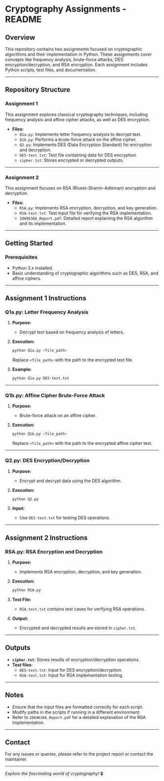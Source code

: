 # Cryptography Assignments - README

## Overview

This repository contains two assignments focused on cryptographic algorithms and their implementation in Python. These assignments cover concepts like frequency analysis, brute-force attacks, DES encryption/decryption, and RSA encryption. Each assignment includes Python scripts, test files, and documentation.

---

## Repository Structure

### Assignment 1

This assignment explores classical cryptography techniques, including frequency analysis and affine cipher attacks, as well as DES encryption.

- **Files:**
  - `Q1a.py`: Implements letter frequency analysis to decrypt text.
  - `Q1b.py`: Performs a brute-force attack on the affine cipher.
  - `Q2.py`: Implements DES (Data Encryption Standard) for encryption and decryption.
  - `DES-test.txt`: Test file containing data for DES encryption.
  - `cipher.txt`: Stores encrypted or decrypted outputs.

---

### Assignment 2

This assignment focuses on RSA (Rivest–Shamir–Adleman) encryption and decryption.

- **Files:**
  - `RSA.py`: Implements RSA encryption, decryption, and key generation.
  - `RSA-test.txt`: Test input file for verifying the RSA implementation.
  - `20696366_Report.pdf`: Detailed report explaining the RSA algorithm and its implementation.

---

## Getting Started

### Prerequisites

- Python 3.x installed.
- Basic understanding of cryptographic algorithms such as DES, RSA, and affine ciphers.

---

## Assignment 1 Instructions

### **Q1a.py: Letter Frequency Analysis**

1. **Purpose:**
   - Decrypt text based on frequency analysis of letters.

2. **Execution:**
   ```bash
   python Q1a.py <file_path>
   ```
   Replace `<file_path>` with the path to the encrypted text file.

3. **Example:**
   ```bash
   python Q1a.py DES-test.txt
   ```

---

### **Q1b.py: Affine Cipher Brute-Force Attack**

1. **Purpose:**
   - Brute-force attack on an affine cipher.

2. **Execution:**
   ```bash
   python Q1b.py <file_path>
   ```
   Replace `<file_path>` with the path to the encrypted affine cipher text.

---

### **Q2.py: DES Encryption/Decryption**

1. **Purpose:**
   - Encrypt and decrypt data using the DES algorithm.

2. **Execution:**
   ```bash
   python Q2.py
   ```

3. **Input:**
   - Use `DES-test.txt` for testing DES operations.

---

## Assignment 2 Instructions

### **RSA.py: RSA Encryption and Decryption**

1. **Purpose:**
   - Implements RSA encryption, decryption, and key generation.

2. **Execution:**
   ```bash
   python RSA.py
   ```

3. **Test File:**
   - `RSA-test.txt` contains test cases for verifying RSA operations.

4. **Output:**
   - Encrypted and decrypted results are stored in `cipher.txt`.

---

## Outputs

- **`cipher.txt`**: Stores results of encryption/decryption operations.
- **Test files**:
  - `DES-test.txt`: Input for DES encryption/decryption.
  - `RSA-test.txt`: Input for RSA implementation testing.

---

## Notes

- Ensure that the input files are formatted correctly for each script.
- Modify paths in the scripts if running in a different environment.
- Refer to `20696366_Report.pdf` for a detailed explanation of the RSA implementation.

---

## Contact

For any issues or queries, please refer to the project report or contact the maintainer.

---

*Explore the fascinating world of cryptography!* 🔒
